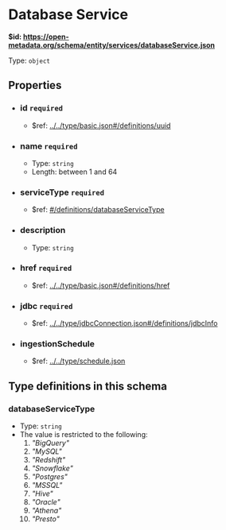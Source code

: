 # Database Service

<b id="https/open-metadata.org/schema/entity/services/databaseservice.json">&#36;id: https://open-metadata.org/schema/entity/services/databaseService.json </b>

Type: `object`

## Properties
 - ### id `required`
	 - &#36;ref: [../../type/basic.json#/definitions/uuid](../types/basic.md#uuid)
 - ### name `required`
	 - Type: `string`
	 - Length: between 1 and 64
 - ### serviceType `required`
	 - &#36;ref: [#/definitions/databaseServiceType](#databaseservicetype)
 - ### description
	 - Type: `string`
 - ### href `required`
	 - &#36;ref: [../../type/basic.json#/definitions/href](../types/basic.md#href)
 - ### jdbc `required`
	 - &#36;ref: [../../type/jdbcConnection.json#/definitions/jdbcInfo](../types/jdbcconnection.md#jdbcinfo)
 - ### ingestionSchedule
	 - &#36;ref: [../../type/schedule.json](../types/schedule.md)


## Type definitions in this schema
### databaseServiceType

 - Type: `string`
 - The value is restricted to the following: 
	 1. _"BigQuery"_
	 2. _"MySQL"_
	 3. _"Redshift"_
	 4. _"Snowflake"_
	 5. _"Postgres"_
	 6. _"MSSQL"_
	 7. _"Hive"_
	 8. _"Oracle"_
	 9. _"Athena"_
	 10. _"Presto"_


